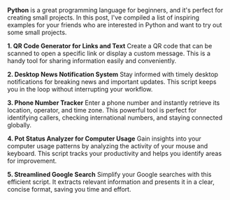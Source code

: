 **Python** is a great programming language for beginners, and it's perfect for creating small projects. 
In this post, I've compiled a list of inspiring examples for your friends who are interested in Python and want to try out some small projects.


**1. QR Code Generator for Links and Text**
Create a QR code that can be scanned to open a specific link or display a custom message. This is a handy tool for sharing information easily and conveniently.

**2. Desktop News Notification System**
Stay informed with timely desktop notifications for breaking news and important updates. This script keeps you in the loop without interrupting your workflow.

**3. Phone Number Tracker**
Enter a phone number and instantly retrieve its location, operator, and time zone. This powerful tool is perfect for identifying callers, checking international numbers, and staying connected globally.

**4. Pot Status Analyzer for Computer Usage**
Gain insights into your computer usage patterns by analyzing the activity of your mouse and keyboard. This script tracks your productivity and helps you identify areas for improvement.

**5. Streamlined Google Search**
Simplify your Google searches with this efficient script. It extracts relevant information and presents it in a clear, concise format, saving you time and effort.

